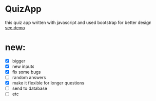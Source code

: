 # QuizApp

this quiz app written with javascript and used bootstrap for better design
<br/>
<a href="https://shayanfpg9.github.io/QuizApp/">see demo</a>

# new:
- [x] bigger
- [x] new inputs
- [x] fix some bugs
- [ ] random answers
- [x] make it flexible for longer questions
- [ ] send to database
- [ ] etc
